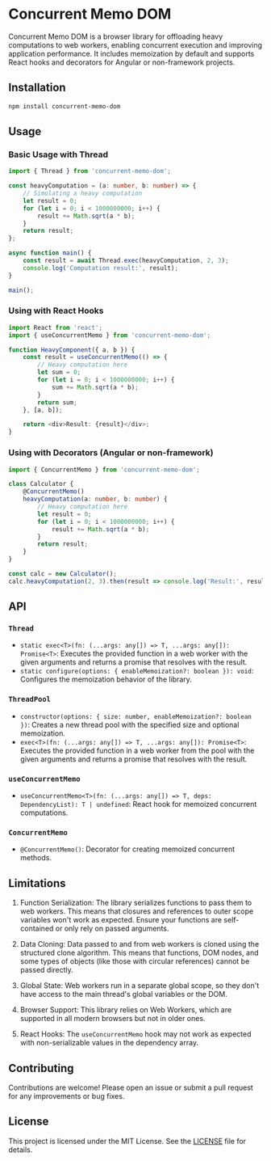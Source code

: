 # Concurrent Memo DOM

Concurrent Memo DOM is a browser library for offloading heavy computations to web workers, enabling concurrent execution and improving application performance. It includes memoization by default and supports React hooks and decorators for Angular or non-framework projects.

## Installation

```bash
npm install concurrent-memo-dom
```

## Usage

### Basic Usage with Thread

```typescript
import { Thread } from 'concurrent-memo-dom';

const heavyComputation = (a: number, b: number) => {
    // Simulating a heavy computation
    let result = 0;
    for (let i = 0; i < 1000000000; i++) {
        result += Math.sqrt(a * b);
    }
    return result;
};

async function main() {
    const result = await Thread.exec(heavyComputation, 2, 3);
    console.log('Computation result:', result);
}

main();
```

### Using with React Hooks

```typescript
import React from 'react';
import { useConcurrentMemo } from 'concurrent-memo-dom';

function HeavyComponent({ a, b }) {
    const result = useConcurrentMemo(() => {
        // Heavy computation here
        let sum = 0;
        for (let i = 0; i < 1000000000; i++) {
            sum += Math.sqrt(a * b);
        }
        return sum;
    }, [a, b]);

    return <div>Result: {result}</div>;
}
```

### Using with Decorators (Angular or non-framework)

```typescript
import { ConcurrentMemo } from 'concurrent-memo-dom';

class Calculator {
    @ConcurrentMemo()
    heavyComputation(a: number, b: number) {
        // Heavy computation here
        let result = 0;
        for (let i = 0; i < 1000000000; i++) {
            result += Math.sqrt(a * b);
        }
        return result;
    }
}

const calc = new Calculator();
calc.heavyComputation(2, 3).then(result => console.log('Result:', result));
```

## API

### `Thread`

- `static exec<T>(fn: (...args: any[]) => T, ...args: any[]): Promise<T>`: Executes the provided function in a web worker with the given arguments and returns a promise that resolves with the result.
- `static configure(options: { enableMemoization?: boolean }): void`: Configures the memoization behavior of the library.

### `ThreadPool`

- `constructor(options: { size: number, enableMemoization?: boolean })`: Creates a new thread pool with the specified size and optional memoization.
- `exec<T>(fn: (...args: any[]) => T, ...args: any[]): Promise<T>`: Executes the provided function in a web worker from the pool with the given arguments and returns a promise that resolves with the result.

### `useConcurrentMemo`

- `useConcurrentMemo<T>(fn: (...args: any[]) => T, deps: DependencyList): T | undefined`: React hook for memoized concurrent computations.

### `ConcurrentMemo`

- `@ConcurrentMemo()`: Decorator for creating memoized concurrent methods.

## Limitations

1. Function Serialization: The library serializes functions to pass them to web workers. This means that closures and references to outer scope variables won't work as expected. Ensure your functions are self-contained or only rely on passed arguments.

2. Data Cloning: Data passed to and from web workers is cloned using the structured clone algorithm. This means that functions, DOM nodes, and some types of objects (like those with circular references) cannot be passed directly.

3. Global State: Web workers run in a separate global scope, so they don't have access to the main thread's global variables or the DOM.

4. Browser Support: This library relies on Web Workers, which are supported in all modern browsers but not in older ones.

5. React Hooks: The `useConcurrentMemo` hook may not work as expected with non-serializable values in the dependency array.

## Contributing

Contributions are welcome! Please open an issue or submit a pull request for any improvements or bug fixes.

## License

This project is licensed under the MIT License. See the [LICENSE](./LICENSE) file for details.